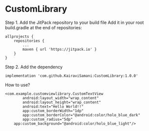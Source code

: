 # CustomLibrary

Step 1. Add the JitPack repository to your build file
Add it in your root build.gradle at the end of repositories:

	allprojects {
		repositories {
			...
			maven { url 'https://jitpack.io' }
		}
	}

Step 2. Add the dependency
	
	implementation 'com.github.KairaviSamani:CustomLibrary:1.0.0'

How to use?

	<com.example.customviewlibrary.CustomTextView
        	android:layout_width="wrap_content"
        	android:layout_height="wrap_content"
        	android:text="Hello World!!"
        	app:custom_borderWidth="1dp"
        	app:custom_borderColor="@android:color/holo_blue_dark"
        	app:custom_radius="5dp"
		app:custom_background="@android:color/holo_blue_light"/>

